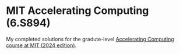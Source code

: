 # MIT Accelerating Computing (6.S894)
My completed solutions for the gradute-level [Accelerating Computing course at MIT (2024 edition)](https://accelerated-computing.academy/fall24/).
